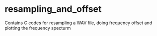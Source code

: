 # resampling_and_offset
Contains C codes for resampling a WAV file, doing frequency offset and plotting the frequency specturm
